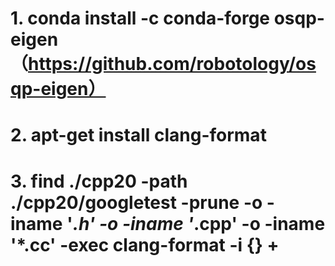 # 1. conda install -c conda-forge osqp-eigen （https://github.com/robotology/osqp-eigen）
# 2. apt-get install clang-format
# 3. find ./cpp20 -path ./cpp20/googletest -prune -o -iname '*.h' -o -iname '*.cpp' -o -iname '*.cc' -exec clang-format -i {} +